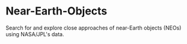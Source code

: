 # Near-Earth-Objects
Search for and explore close approaches of near-Earth objects (NEOs) using NASA/JPL's data.
